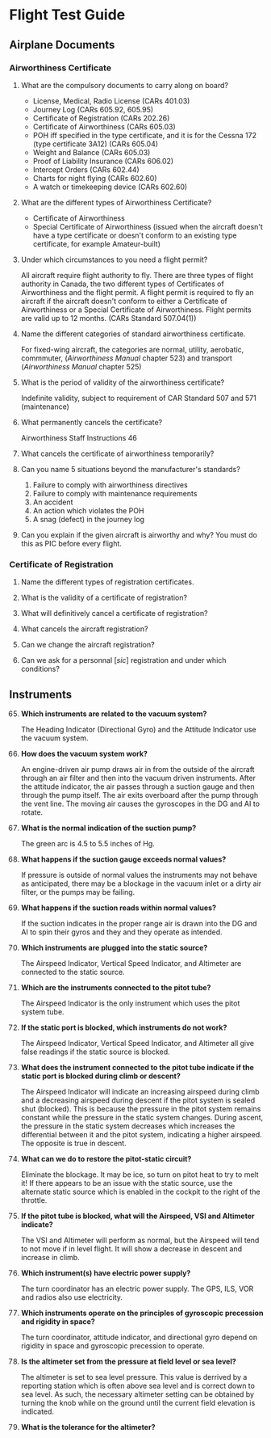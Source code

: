 # Flight Test Guide

## Airplane Documents

### Airworthiness Certificate

1. What are the compulsory documents to carry along on board?
    * License, Medical, Radio License (CARs 401.03)
    * Journey Log (CARs 605.92, 605.95)
    * Certificate of Registration (CARs 202.26)
    * Certificate of Airworthiness (CARs 605.03)
    * POH iff specified in the type certificate, and it is for the Cessna 172 (type certificate 3A12) (CARs 605.04)
    * Weight and Balance (CARs 605.03)
    * Proof of Liability Insurance (CARs 606.02)
    * Intercept Orders (CARs 602.44)
    * Charts for night flying (CARs 602.60)
    * A watch or timekeeping device (CARs 602.60)

2. What are the different types of Airworthiness Certificate?
    * Certificate of Airworthiness
    * Special Certificate of Airworthiness (issued when the aircraft doesn't have a type certificate or doesn't conform to an existing type certificate, for example Amateur-built)

3. Under which circumstances to you need a flight permit?

    All aircraft require flight authority to fly. There are three types of flight authority in Canada, the two different types of Certificates of Airworthiness and the flight permit. A flight permit is required to fly an aircraft if the aircraft doesn't conform to either a Certificate of Airworthiness or a Special Certificate of Airworthiness. Flight permits are valid up to 12 months. (CARs Standard 507.04(1))

4. Name the different categories of standard airworthiness certificate.

    For fixed-wing aircraft, the categories are normal, utility, aerobatic, commmuter, (*Airworthiness Manual* chapter 523) and transport (*Airworthiness Manual* chapter 525)

5. What is the period of validity of the airworthiness certificate?

    Indefinite validity, subject to requirement of CAR Standard 507 and 571 (maintenance)

6. What permanently cancels the certificate?

    Airworthiness Staff Instructions 46

7. What cancels the certificate of airworthiness temporarily?

8. Can you name 5 situations beyond the manufacturer's standards?
    1. Failure to comply with airworthiness directives
    2. Failure to comply with maintenance requirements
    3. An accident
    4. An action which violates the POH
    5. A snag (defect) in the journey log

9. Can you explain if the given aircraft is airworthy and why? You must do this as PIC before every flight.

### Certificate of Registration

1. Name the different types of registration certificates.

2. What is the validity of a certificate of registration?

3. What will definitively cancel a certificate of registration?

4. What cancels the aircraft registration?

5. Can we change the aircraft registration?

6. Can we ask for a personnal [*sic*] registration and under which conditions?

## Instruments

65. **Which instruments are related to the vacuum system?**

    The Heading Indicator (Directional Gyro) and the Attitude Indicator use the vacuum system.

66. **How does the vacuum system work?**

    An engine-driven air pump draws air in from the outside of the aircraft through an air filter and then into the vacuum driven instruments. After the attitude indicator, the air passes through a suction gauge and then through the pump itself. The air exits overboard after the pump through the vent line. The moving air causes the gyroscopes in the DG and AI to rotate.

67. **What is the normal indication of the suction pump?**

    The green arc is 4.5 to 5.5 inches of Hg.

68. **What happens if the suction gauge exceeds normal values?**

    If pressure is outside of normal values the instruments may not behave as anticipated, there may be a blockage in the vacuum inlet or a dirty air filter, or the pumps may be failing.

69. **What happens if the suction reads within normal values?**

    If the suction indicates in the proper range air is drawn into the DG and AI to spin their gyros and they and they operate as intended.

70. **Which instruments are plugged into the static source?**

    The Airspeed Indicator, Vertical Speed Indicator, and Altimeter are connected to the static source.

71. **Which are the instruments connected to the pitot tube?**

    The Airspeed Indicator is the only instrument which uses the pitot system tube.

72. **If the static port is blocked, which instruments do not work?**

    The Airspeed Indicator, Vertical Speed Indicator, and Altimeter all give false readings if the static source is blocked.

73. **What does the instrument connected to the pitot tube indicate if the static port is blocked during climb or descent?**

    The Airspeed Indicator will indicate an increasing airspeed during climb and a decreasing airspeed during descent if the pitot system is sealed shut (blocked). This is because the pressure in the pitot system remains constant while the pressure in the static system changes. During ascent, the pressure in the static system decreases which increases the differential between it and the pitot system, indicating a higher airspeed. The opposite is true in descent.

74. **What can we do to restore the pitot-static circuit?**

    Eliminate the blockage. It may be ice, so turn on pitot heat to try to melt it! If there appears to be an issue with the static source, use the alternate static source which is enabled in the cockpit to the right of the throttle.

75. **If the pitot tube is blocked, what will the Airspeed, VSI and Altimeter indicate?**

    The VSI and Altimeter will perform as normal, but the Airspeed will tend to not move if in level flight. It will show a decrease in descent and increase in climb.

76. **Which instrument(s) have electric power supply?**

    The turn coordinator has an electric power supply. The GPS, ILS, VOR and radios also use electricity.

77. **Which instruments operate on the principles of gyroscopic precession and rigidity in space?**

    The turn coordinator, attitude indicator, and directional gyro depend on rigidity in space and gyroscopic precession to operate.

78. **Is the altimeter set from the pressure at field level or sea level?**

    The altimeter is set to sea level pressure. This value is derrived by a reporting station which is often above sea level and is correct down to sea level. As such, the necessary altimeter setting can be obtained by turning the knob while on the ground until the current field elevation is indicated.

79. **What is the tolerance for the altimeter?**
